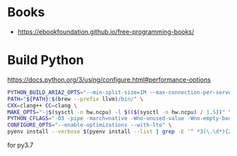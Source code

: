 # Books

* https://ebookfoundation.github.io/free-programming-books/

# Build Python

https://docs.python.org/3/using/configure.html#performance-options
```bash
PYTHON_BUILD_ARIA2_OPTS="--min-split-size=1M --max-connection-per-server=10 --optimize-concurrent-downloads=true" \
PATH="${PATH}:$(brew --prefix llvm)/bin/" \
CXX=clang++ CC=clang \
MAKE_OPTS="-j$(sysctl -n hw.ncpu) -l $(($(sysctl -n hw.ncpu) / 1.5))" \
PYTHON_CFLAGS="-O3 -pipe -march=native -Wno-unused-value -Wno-empty-body -Wno-parentheses-equality" \
CONFIGURE_OPTS="--enable-optimizations --with-lto" \
pyenv install --verbose $(pyenv install --list | grep -E '^ *3(\.\d*){2}$' | tail -1)
```

for py3.7
```bash

```
<!--stackedit_data:
eyJoaXN0b3J5IjpbMjQyNzc4NDIxLC0xMDk1ODI2MDY4LDkxMj
Y0NjY5MCw4NjYxNjA5NDUsODY4MDU3MDk3LC0yMTIxNTM3NDUs
LTEyMTg0NjUxODMsLTk2NTIwMzk4NCwyNzQ0Mjk2ODBdfQ==
-->